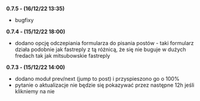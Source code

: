 **0.7.5 - (16/12/22 13:35)**

* bugfixy

**0.7.4 - (15/12/22 18:00)**

* dodano opcję odczepiania formularza do pisania postów - taki formularz działa podobnie jak fastreply z tą różnicą, że się nie buguje w dużych fredach tak jak mitsubowskie fastreply

**0.7.3 - (15/12/22 14:00)**

* dodano moduł prev/next (jump to post) i przyspieszono go o 100%
* pytanie o aktualizacje nie będzie się pokazywać przez następne 12h jeśli klikniemy na nie
